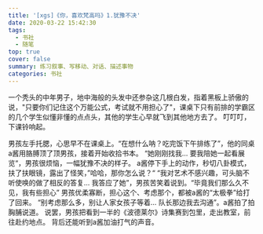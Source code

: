 ```yaml
---
title: '[xgs]《你，喜欢梵高吗》1.犹豫不决'
date: 2020-03-22 15:42:30
tags:
  - 书社
  - 随笔
top: true
cover: false
summary: 练习叙事、写移动、对话、描述事物
categories: 书社
---
```


一个秃头的中年男子，地中海般的头发中还参杂这几根白发，指着黑板上骄傲的说，"只要你们记住这个万能公式，考试就不用担心了"，课桌下只有前排的学霸区的几个学生似懂非懂的点点头，其他的学生心早就飞到其他地方去了。
叮叮叮，下课铃响起。

男孩左手托腮，心思早不在课桌上。“在想什么呐？吃完饭下午排练了”，他的同桌a酱用胳膊顶了顶男孩，接着开始收拾书本。
“她刚刚找我… 要我陪她一起看展览“，男孩很烦恼，一幅犹豫不决的样子。
a酱停下手上的动作，秒切八卦模式，扶了扶眼镜，露出了怪笑，”哈哈，那你怎么说？“
“我对艺术不感兴趣，可头脑不听使唤的做了相反的答复… 我答应了她”，男孩苦笑着说到。“毕竟我们那么久不见，我有些担心”
男孩优柔寡断，担心这个、考虑那个，都被a酱的“太极拳”给打了回来。
“别考虑那么多，别让人家女孩子等着… 队长那边我去沟通”。a酱拍了拍胸脯说道。
说罢，男孩把看到一半的《波德莱尔》诗集赛到包里，走出教室，前往赴约地点。
背后还能听到a酱加油打气的声音。